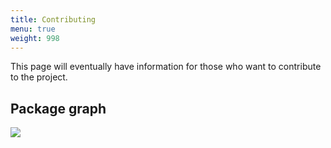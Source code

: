 ```yaml
---
title: Contributing
menu: true
weight: 998
---
```


This page will eventually have information for those who want to contribute
to the project.

## Package graph

[![](/deps.svg)](/deps.svg)
